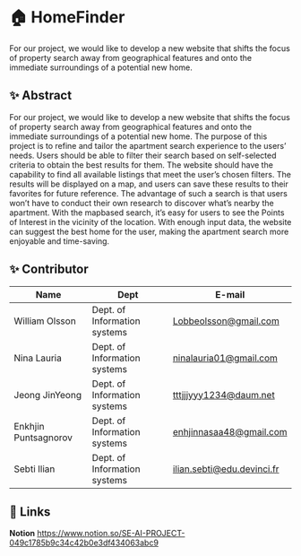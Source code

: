 # 🏠 HomeFinder
For our project, we would like to develop a new website that shifts the focus of property search away from geographical features and onto the immediate surroundings of a potential new home.

##  :sparkles: Abstract 
For our project, we would like to develop a new website that shifts the focus of property search away from geographical features and onto the immediate surroundings of a potential new home. The purpose of this project is to refine and tailor the apartment search experience to the users’ needs. Users should be able to filter their search based on self-selected criteria to obtain the best results for them. The website should have the capability to find all available listings that meet the user’s chosen filters. The results will be displayed on a map, and users can save these results to their favorites for future reference. The advantage of such a search is that users won’t have to conduct their own research to discover what’s nearby the apartment. With the mapbased search, it’s easy for users to see the Points of Interest in the vicinity of the location. With enough input data, the website can suggest the best home for the user, making the apartment search more enjoyable and time-saving.

 ## :sparkles: Contributor

| Name                 | Dept                         | E-mail                   |
|----------------------|------------------------------|--------------------------|
| William Olsson       | Dept. of Information systems | Lobbeolsson@gmail.com    |
| Nina Lauria          | Dept. of Information systems | ninalauria01@gmail.com |
| Jeong JinYeong       | Dept. of Information systems | tttjjjyyy1234@daum.net   |
| Enkhjin Puntsagnorov | Dept. of Information systems | enhjinnasaa48@gmail.com  |
|Sebti Ilian           |  Dept. of Information systems|ilian.sebti@edu.devinci.fr|

## 🔗 Links
**Notion** https://www.notion.so/SE-AI-PROJECT-049c1785b9c34c42b0e3df434063abc9 
